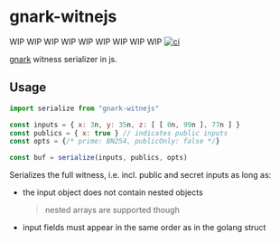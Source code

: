 # gnark-witnejs
WIP WIP WIP WIP WIP WIP WIP WIP WIP
[![ci](https://github.com/chiefbiiko/gnark-witnejs/workflows/ci/badge.svg)](https://github.com/chiefbiiko/gnark-witnejs/actions/workflows/ci.yml)

[gnark](https://github.com/Consensys/gnark) witness serializer in js.

## Usage

```js
import serialize from "gnark-witnejs"

const inputs = { x: 3n, y: 35n, z: [ [ 0n, 99n ], 77n ] }
const publics = { x: true } // indicates public inputs
const opts = {/* prime: BN254, publicOnly: false */}

const buf = serialize(inputs, publics, opts)
```

Serializes the full witness, i.e. incl. public and secret inputs as long as:

+ the input object does not contain nested objects
  > nested arrays are supported though
+ input fields must appear in the same order as in the golang struct